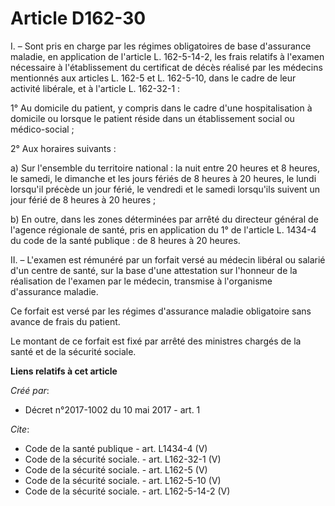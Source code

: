 # Article D162-30

I. – Sont pris en charge par les régimes obligatoires de base d'assurance maladie, en application de l'article L. 162-5-14-2,
les frais relatifs à l'examen nécessaire à l'établissement du certificat de décès réalisé par les médecins mentionnés aux
articles L. 162-5 et L. 162-5-10, dans le cadre de leur activité libérale, et à l'article L. 162-32-1 : 

1° Au domicile du patient, y compris dans le cadre d'une hospitalisation à domicile ou lorsque le patient réside dans un
établissement social ou médico-social ; 

2° Aux horaires suivants : 

a) Sur l'ensemble du territoire national : la nuit entre 20 heures et 8 heures, le samedi, le dimanche et les jours fériés de
8 heures à 20 heures, le lundi lorsqu'il précède un jour férié, le vendredi et le samedi lorsqu'ils suivent un jour férié de
8 heures à 20 heures ; 

b) En outre, dans les zones déterminées par arrêté du directeur général de l'agence régionale de santé, pris en application
du 1° de l'article L. 1434-4 du code de la santé publique : de 8 heures à 20 heures. 

II. – L'examen est rémunéré par un forfait versé au médecin libéral ou salarié d'un centre de santé, sur la base d'une
attestation sur l'honneur de la réalisation de l'examen par le médecin, transmise à l'organisme d'assurance maladie. 

Ce forfait est versé par les régimes d'assurance maladie obligatoire sans avance de frais du patient. 

Le montant de ce forfait est fixé par arrêté des ministres chargés de la santé et de la sécurité sociale.

**Liens relatifs à cet article**

_Créé par_:

  - Décret n°2017-1002 du 10 mai 2017 - art. 1

_Cite_:

  - Code de la santé publique - art. L1434-4 (V)
  - Code de la sécurité sociale. - art. L162-32-1 (V)
  - Code de la sécurité sociale. - art. L162-5 (V)
  - Code de la sécurité sociale. - art. L162-5-10 (V)
  - Code de la sécurité sociale. - art. L162-5-14-2 (V)
